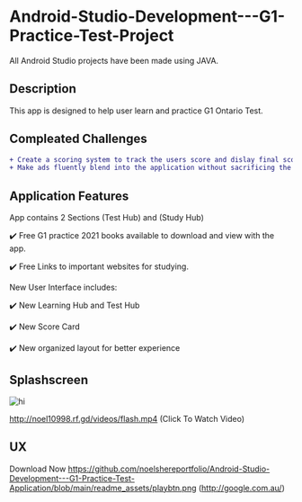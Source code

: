 # Android-Studio-Development---G1-Practice-Test-Project
All Android Studio projects have been made using JAVA. 

## Description 
This app is designed to help user learn and practice G1 Ontario Test.

## Compleated Challenges
```diff
+ Create a scoring system to track the users score and dislay final score at the end the test.
+ Make ads fluently blend into the application without sacrificing the quality of the app.  
```
## Application Features
App contains 2 Sections (Test Hub) and (Study Hub)

✔️ Free G1 practice 2021 books available to download and view with the app.

✔️ Free Links to important websites for studying.

New User Interface includes: 

✔️ New Learning Hub and Test Hub

✔️ New Score Card

✔️ New organized layout for better experience

## Splashscreen
![hi](https://github.com/noelshereportfolio/Android-Studio-Development---G1-Practice-Test-Application/blob/main/readme_assets/gif_splash.gif)

http://noel10998.rf.gd/videos/flash.mp4 (Click To Watch Video)

## UX

Download Now
https://github.com/noelshereportfolio/Android-Studio-Development---G1-Practice-Test-Application/blob/main/readme_assets/playbtn.png (http://google.com.au/)

